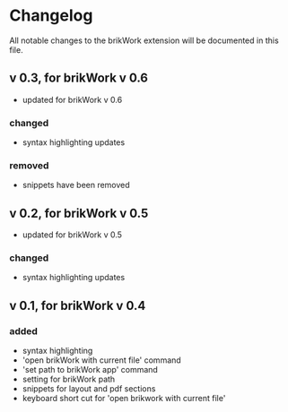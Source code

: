 # Changelog

All notable changes to the brikWork extension will be documented in this file.

## v 0.3, for brikWork v 0.6
 - updated for brikWork v 0.6
### changed
 - syntax highlighting updates
### removed
 - snippets have been removed


## v 0.2, for brikWork v 0.5
 - updated for brikWork v 0.5
### changed
 - syntax highlighting updates

## v 0.1, for brikWork v 0.4
### added
- syntax highlighting
- 'open brikWork with current file' command
- 'set path to brikWork app' command
- setting for brikWork path
- snippets for layout and pdf sections
- keyboard short cut for 'open brikwork with current file'
